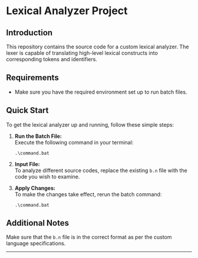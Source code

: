 # Lexical Analyzer Project

## Introduction

This repository contains the source code for a custom lexical analyzer. The lexer is capable of translating high-level lexical constructs into corresponding tokens and identifiers.

## Requirements

- Make sure you have the required environment set up to run batch files.

## Quick Start

To get the lexical analyzer up and running, follow these simple steps:

1. **Run the Batch File:**  
   Execute the following command in your terminal:
   ```
   .\command.bat
   ```

2. **Input File:**  
   To analyze different source codes, replace the existing `b.n` file with the code you wish to examine.

3. **Apply Changes:**  
   To make the changes take effect, rerun the batch command:
   ```
   .\command.bat
   ```

## Additional Notes

Make sure that the `b.n` file is in the correct format as per the custom language specifications.

---